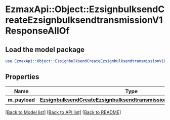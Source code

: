 # EzmaxApi::Object::EzsignbulksendCreateEzsignbulksendtransmissionV1ResponseAllOf

## Load the model package
```perl
use EzmaxApi::Object::EzsignbulksendCreateEzsignbulksendtransmissionV1ResponseAllOf;
```

## Properties
Name | Type | Description | Notes
------------ | ------------- | ------------- | -------------
**m_payload** | [**EzsignbulksendCreateEzsignbulksendtransmissionV1ResponseMPayload**](EzsignbulksendCreateEzsignbulksendtransmissionV1ResponseMPayload.md) |  | 

[[Back to Model list]](../README.md#documentation-for-models) [[Back to API list]](../README.md#documentation-for-api-endpoints) [[Back to README]](../README.md)


